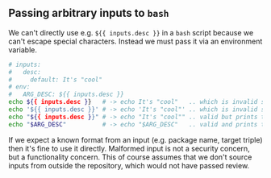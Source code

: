 ## Passing arbitrary inputs to `bash`

We can't directly use e.g. `${{ inputs.desc }}` in a `bash` script because we can't escape special characters.
Instead we must pass it via an environment variable.

```sh
# inputs:
#   desc:
#     default: It's "cool"
# env:
#   ARG_DESC: ${{ inputs.desc }}
echo ${{ inputs.desc }}   # -> echo It's "cool"   .. which is invalid syntax
echo '${{ inputs.desc }}' # -> echo 'It's "cool"' .. which is invalid syntax
echo "${{ inputs.desc }}" # -> echo "It's "cool"" .. valid but prints the wrong value: It's cool
echo "$ARG_DESC"          # -> echo "$ARG_DESC"   .. valid and prints the right value: It's "cool"
```

If we expect a known format from an input (e.g. package name, target triple) then it's fine to use it directly.
Malformed input is not a security concern, but a functionality concern.
This of course assumes that we don't source inputs from outside the repository, which would not have passed review.
